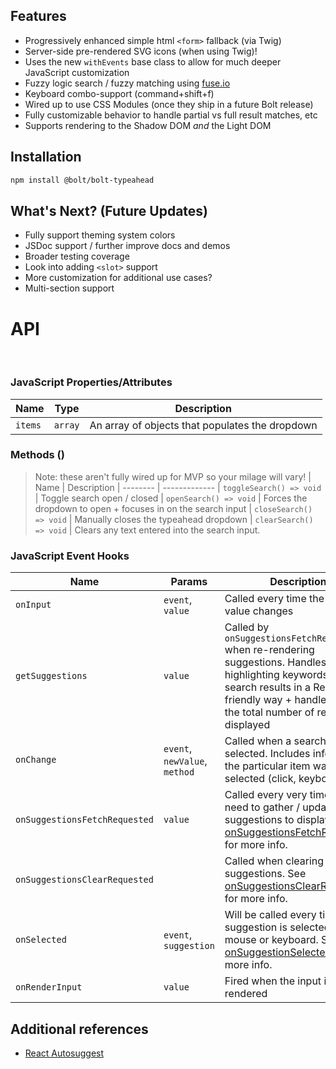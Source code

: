 ## Features

- Progressively enhanced simple html `<form>` fallback (via Twig)
- Server-side pre-rendered SVG icons (when using Twig)!
- Uses the new `withEvents` base class to allow for much deeper JavaScript customization
- Fuzzy logic search / fuzzy matching using [fuse.io](https://fusejs.io/)
- Keyboard combo-support (command+shift+f)
- Wired up to use CSS Modules (once they ship in a future Bolt release)
- Fully customizable behavior to handle partial vs full result matches, etc 
- Supports rendering to the Shadow DOM _and_ the Light DOM

## Installation
```sh
npm install @bolt/bolt-typeahead
```

## What's Next? (Future Updates)
- Fully support theming system colors
- JSDoc support / further improve docs and demos
- Broader testing coverage
- Look into adding `<slot>` support
- More customization for additional use cases?
- Multi-section support


# API
<br>

### JavaScript Properties/Attributes

| Name                | Type                  | Description
| ------------------- | --------------------- |------------
| `items`             | `array`               | An array of objects that populates the dropdown


### Methods ()
> Note: these aren't fully wired up for MVP so your milage will vary!
| Name     | Description
| -------- | -------------
| `toggleSearch() => void`   | Toggle search open / closed
| `openSearch() => void` | Forces the dropdown to open + focuses in on the search input
| `closeSearch() => void` | Manually closes the typeahead dropdown
| `clearSearch() => void` | Clears any text entered into the search input.


### JavaScript Event Hooks

| Name                           | Params                | Description
| ------------------------------ | --------------------- | -----------
| `onInput`                      | `event`, <br> `value`  | Called every time the input value changes
| `getSuggestions`               | `value`               | Called by `onSuggestionsFetchRequested` when re-rendering suggestions. Handles highlighting keywords in the search results in a React-friendly way + handles limiting the total number of results displayed
| `onChange`                     | `event`, <br> `newValue`, `method` | Called when a search result is selected. Includes info on how the particular item was selected (click, keyboard, etc)
| `onSuggestionsFetchRequested`  | `value`                  | Called every very time you need to gather / update suggestions to display. See [onSuggestionsFetchRequested](https://github.com/moroshko/react-autosuggest#onsuggestionsfetchrequested-required) for more info.
| `onSuggestionsClearRequested`  |                        | Called when clearing suggestions. See [onSuggestionsClearRequested](https://github.com/moroshko/react-autosuggest#onsuggestionsclearrequested-required-unless-alwaysrendersuggestionstrue) for more info.
| `onSelected`                   | `event`, <br> `suggestion` | Will be called every time suggestion is selected via mouse or keyboard. See [onSuggestionSelected](https://github.com/moroshko/react-autosuggest#onsuggestionsfetchrequested-required) for more info.
| `onRenderInput`                | `value`                  | Fired when the input is being rendered


## Additional references

- [React Autosuggest](http://react-autosuggest.js.org/)